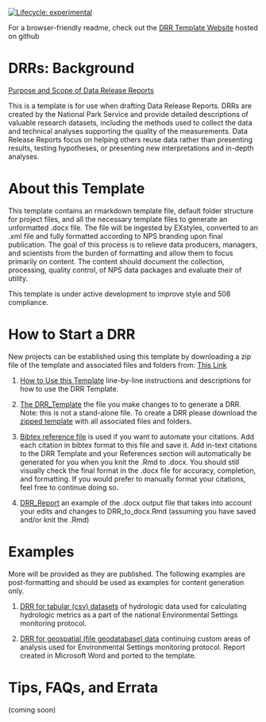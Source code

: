 <!-- badges: start -->
[![Lifecycle: experimental](https://img.shields.io/badge/lifecycle-experimental-orange.svg)](https://www.tidyverse.org/lifecycle/#experimental)
<!-- badges: end -->


For a browser-friendly readme, check out the [DRR Template Website](https://nationalparkservice.github.io/DRR_Template/) hosted on github

# DRRs: Background

[Purpose and Scope of Data Release Reports](vignettes/PurposeAndScope.html)

This is a template is for use when drafting Data Release Reports. DRRs are created by the National Park Service and provide detailed descriptions of valuable research datasets, including the methods used to collect the data and technical analyses supporting the quality of the measurements. Data Release Reports focus on helping others reuse data rather than presenting results, testing hypotheses, or presenting new interpretations and in-depth analyses. 

# About this Template
This template contains an rmarkdown template file, default folder structure for project files, and all the necessary template files to generate an unformatted .docx file. The file will be ingested by EXstyles, converted to an .xml file and fully formatted according to NPS branding upon final publication. The goal of this process is to relieve data producers, managers, and scientists from the burden of formatting and allow them to focus primarily on content. The content should document the collection, processing, quality control, of NPS data packages and evaluate their of utility. 

This template is under active development to improve style and 508 compliance.

# How to Start a DRR

New projects can be established using this template by downloading a zip file of the template and associated files and folders from: [This Link](https://github.com/nationalparkservice/IMD_DRR_Template/zipball/master)

1. [How to Use this Template](vignettes/HowToUseThisTemplate.html) line-by-line instructions and descriptions for how to use the DRR Template.

2. [The DRR_Template](DRR_to_docx.Rmd) the file you make changes to to generate a DRR. Note: this is not a stand-alone file. To create a DRR please download the [zipped template](https://github.com/nationalparkservice/IMD_DRR_Template/zipball/master) with all associated files and folders.

3. [Bibtex reference file](reference.bib) is used if you want to automate your citations. Add each citation in bibtex format to this file and save it. Add in-text citations to the DRR Template and your References section will automatically be generated for you when you knit the .Rmd to .docx. You should still visually check the final format in the .docx file for accuracy, completion, and formatting. If you would prefer to manually format your citations, feel free to continue doing so.

4. [DRR_Report](DRR_to_docx.docx) an example of the .docx output file that takes into account your edits and changes to DRR_to_docx.Rmd (assuming you have saved and/or knit the .Rmd) 

# Examples
More will be provided as they are published. The following examples are post-formatting and should be used as examples for content generation only.

1. [DRR for tabular (csv) datasets](vignettes/DRAFT_2019_Report_NationalMeanDailyFlowsDataSummary.html) of hydrologic data used for calculating hydrologic metrics as a part of the national Environmental Settings monitoring protocol. 
    
2. [DRR for geospatial (file geodatabase) data](vignettes/NPS-NRSS-DRR-2020-1.html) continuing custom areas of analysis used for Environmental Settings monitoring protocol. Report created in Microsoft Word and ported to the template.

# Tips, FAQs, and Errata 
(coming soon)

